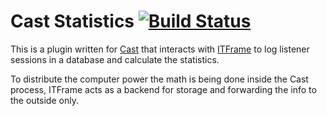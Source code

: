 Cast Statistics [![Build Status](https://travis-ci.org/innovate-technologies/Cast-Statistics.svg?branch=master)](https://travis-ci.org/innovate-technologies/Cast-Statistics)
===============
This is a plugin written for [Cast](https://github.com/Innovate-Technologies/Cast) that interacts with [ITFrame](https://github.com/Innovate-Technologies/ITFrame) to log listener sessions in a database and calculate the statistics.

To distribute the computer power the math is being done inside the Cast process, ITFrame acts as a backend for storage and forwarding the info to the outside only.